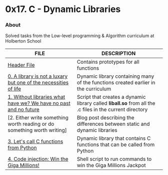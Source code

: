 # 0x17. C - Dynamic Libraries

### About
Solved tasks from the Low-level programming & Algorithm curriculum at Holberton School

FILE | DESCRIPTION
----|----
[Header File](./holberton.h) | Contains prototypes for all functions
[0. A library is not a luxary but one of the necessities of life](./libholberton.so) | Dynamic library containing many of the functions created earlier in the curriculum
[1. Without libraries what have we? We have no past and no future](./1-create_dynamic_lib.sh) | Script that creates a dynamic library called __liball.so__ from all the .c files in the current directory
[2. Either write something worth reading or do something worth writing] | Blog post describing the differences between static and dynamic libraries
[3. Let's call C functions from Python](./100-operations.so) | Dynamic library that contains C functions that can be called from Python
[4. Code injection: Win the Giga Millions!](./101-make_me_win.sh) | Shell script to run commands to win the Giga Millions Jackpot

